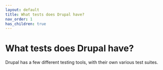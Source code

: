 ```yaml
---
layout: default
title: What tests does Drupal have?
nav_order: 1
has_children: true
---
```


# What tests does Drupal have?

Drupal has a few different testing tools, with their own various test suites.
